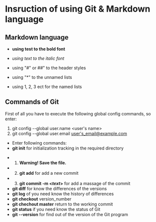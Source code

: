# Insruction of using Git & Markdown language

## Markdown language

-   **using **test** to the bold font**

-   *using *text* to the italic font*

-   using "#" or ##" to the header styles

-   using "\*" to the unnamed lists

*   using 1, 2, 3 ect for the named lists

## Commands of Git

First of all you have to execute the following global config commands, so enter:

1. git config --global user.name <user's name>
2. git config --global user.email <user's_email@example.com>

-   Enter following commands:
-   **git init** for initialization tracking in the required directory

*   1. **Warning! Save the file.**
*   2. **git add** for add a new commit
*   3. **git commit -m <_text_>** for add a massage of the commit
*   **git diff** for know the differences of the versions
*   **git log** of you need know the history of differences
*   **git checkout** version_number
*   **git chechout master** return to the working commit
*   **git status** if you need know the status of Git
*   **git --version** for find out of the version of the Git program
